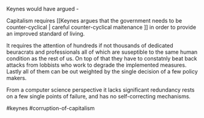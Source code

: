 Keynes would have argued -

Capitalism requires [[Keynes argues that the government needs to be counter-cyclical | careful counter-cyclical maitenance ]] in order to provide an improved standard of living.

It requires the attention of hundreds if not thousands of dedicated beuracrats and professionals all of which are suseptible to the same human condition as the rest of us.  On top of that they have to constatnly beat back attacks from lobbists who work to degrade the implemented measures.  Lastly all of them can be out weighted by the single decision of a few policy makers.

From a computer science perspective it lacks significant redundancy rests on a few single points of failure, and has no self-correcting mechanisms.

#keynes #corruption-of-capitalism